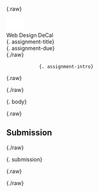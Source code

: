 {.raw}
<!doctype html>
<html>
<head>
    <meta charset="utf-8">
    <title>{. assignment-title}</title>
    <link rel="stylesheet" type="text/css" href="assets/styles/atom-one-light.css">
    <link rel="stylesheet" type="text/css" href="assets/styles/style.css">
</head>
<body>
    <div id="container">
        <div id="header">
            <div id="header-caption">
                <img id="header-caption-logo" src="assets/images/logo.png">
                <div id="header-caption-name">Web Design DeCal</div>
            </div>
            <div id="header-content">
                <div id="header-title">{. assignment-title}</div>
                <div id="header-due">{. assignment-due}</div>
            </div>
        </div>
        <div class="section">
            <div class="block-highlight">
{./raw}

                {. assignment-intro}

{.raw}
            </div>
{./raw}

{. body}

{.raw}
        </div>
        <div class="section">
            <h2>Submission</h2>
            <div class="block-highlight">
{./raw}

{. submission}

{.raw}
            </div>
        </div>
    </div>
</body>
</html>
{./raw}
